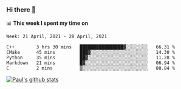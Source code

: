 ### Hi there 👋

📊 **This week I spent my time on**
<!--START_SECTION:waka-->
```text
Week: 21 April, 2021 - 28 April, 2021

C++        3 hrs 30 mins   ████████████████▓░░░░░░░░   66.31 % 
CMake      45 mins         ███▓░░░░░░░░░░░░░░░░░░░░░   14.30 % 
Python     35 mins         ██▓░░░░░░░░░░░░░░░░░░░░░░   11.28 % 
Markdown   21 mins         █▓░░░░░░░░░░░░░░░░░░░░░░░   06.94 % 
C          2 mins          ▒░░░░░░░░░░░░░░░░░░░░░░░░   00.84 % 
```
<!--END_SECTION:waka-->


[![Paul's github stats](https://github-readme-stats.vercel.app/api?username=mickeyouyou&theme=dracula&show_icons=true)](https://github.com/anuraghazra/github-readme-stats)
